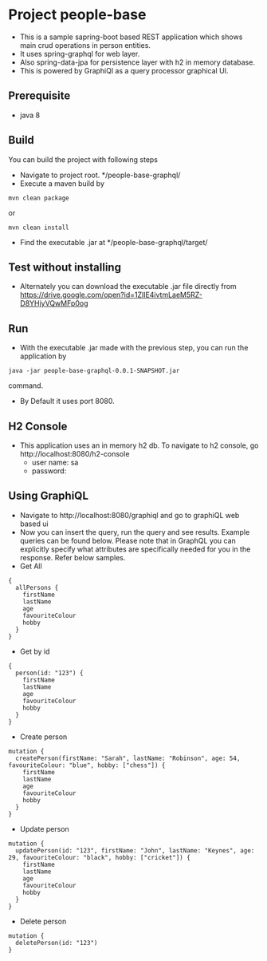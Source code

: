 # Project people-base
- This is a sample sapring-boot based REST application which shows main crud operations in person entities. 
- It uses spring-graphql for web layer.
- Also spring-data-jpa for persistence layer with h2 in memory database.
- This is powered by GraphiQl as a query processor graphical UI.

## Prerequisite
- java 8

## Build
You can build the project with following steps
- Navigate to project root. */people-base-graphql/
- Execute a maven build by 
```shell
mvn clean package
```
or 
```shell
mvn clean install
```
- Find the executable .jar at */people-base-graphql/target/

## Test without installing
- Alternately you can download the executable .jar file directly from https://drive.google.com/open?id=1ZlIE4ivtmLaeM5RZ-D8YHjyVQwMFp0og

## Run
- With the executable .jar made with the previous step, you can run the application by 
```shell
java -jar people-base-graphql-0.0.1-SNAPSHOT.jar
```
command.
- By Default it uses port 8080.

## H2 Console
- This application uses an in memory h2 db. To navigate to h2 console, go http://localhost:8080/h2-console
    - user name: sa
    - password:
    
## Using GraphiQL
- Navigate to http://localhost:8080/graphiql and go to graphiQL web based ui
- Now you can insert the query, run the query and see results. Example queries can be found below. Please note that in GraphQL you can explicitly specify what attributes are specifically needed for you in the response. Refer below samples.
- Get All
```shell
{
  allPersons {
    firstName
    lastName
    age
    favouriteColour
    hobby
  }
}
```
- Get by id
```shell
{
  person(id: "123") {
    firstName
    lastName
    age
    favouriteColour
    hobby
  }
}
```
- Create person
```shell
mutation {
  createPerson(firstName: "Sarah", lastName: "Robinson", age: 54, favouriteColour: "blue", hobby: ["chess"]) {
    firstName
    lastName
    age
    favouriteColour
    hobby
  }
}
```
- Update person
```shell
mutation {
  updatePerson(id: "123", firstName: "John", lastName: "Keynes", age: 29, favouriteColour: "black", hobby: ["cricket"]) {
    firstName
    lastName
    age
    favouriteColour
    hobby
  }
}
```
- Delete person
```shell
mutation {
  deletePerson(id: "123")
}
```

